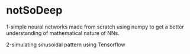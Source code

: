 # notSoDeep

1-simple neural networks made from scratch using numpy to get a better understanding of mathematical nature of NNs.

2-simulating sinusoidal pattern using Tensorflow
